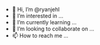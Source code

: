 - 👋 Hi, I’m @ryanjehl
- 👀 I’m interested in ...
- 🌱 I’m currently learning ...
- 💞️ I’m looking to collaborate on ...
- 📫 How to reach me ...

<!---
ryanjehl/ryanjehl is a ✨ special ✨ repository because its `README.md` (this file) appears on your GitHub profile.
You can click the Preview link to take a look at your changes.
--->
